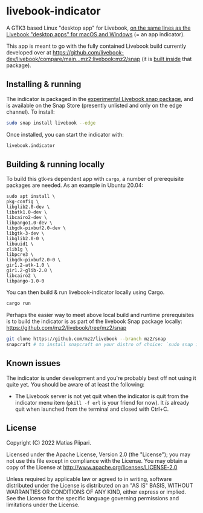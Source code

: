 # livebook-indicator

A GTK3 based Linux "desktop app" for Livebook, [on the same lines as the Livebook "desktop apps" for macOS and Windows](https://news.livebook.dev/introducing-the-livebook-desktop-app-4C8dpu) (= an app indicator).

This app is meant to go with the fully contained Livebook build currently developed over at https://github.com/livebook-dev/livebook/compare/main...mz2:livebook:mz2/snap (it is [built inside](https://github.com/mz2/livebook/blob/mz2/snap/snap/snapcraft.yaml#L30-L33) that package).

## Installing & running

The indicator is packaged in the [experimental Livebook snap package](https://github.com/mz2/livebook/tree/mz2/snap), and is available on the Snap Store (presently unlisted and only on the edge channel). To install:

```bash
sudo snap install livebook --edge
```

Once installed, you can start the indicator with:

```bash
livebook.indicator
```

## Building & running locally

To build this gtk-rs dependent app with `cargo`, a number of prerequisite packages are needed. As an example in Ubuntu 20.04:

```
sudo apt install \
pkg-config \
libglib2.0-dev \
libatk1.0-dev \
libcairo2-dev \
libpango1.0-dev \
libgdk-pixbuf2.0-dev \
libgtk-3-dev \
libglib2.0-0 \
libuuid1 \
zlib1g \
libpcre3 \
libgdk-pixbuf2.0-0 \
gir1.2-atk-1.0 \
gir1.2-glib-2.0 \
libcairo2 \
libpango-1.0-0
```

You can then build & run livebook-indicator locally using Cargo.

```bash
cargo run
```

Perhaps the easier way to meet above local build and runtime prerequisites is to build the indicator is as part of the livebook Snap package locally: https://github.com/mz2/livebook/tree/mz2/snap

```bash
git clone https://github.com/mz2/livebook --branch mz2/snap
snapcraft # to install snapcraft on your distro of choice: `sudo snap install snapcraft --classic`
```

## Known issues

The indicator is under development and you're probably best off not using it quite yet. You should be aware of at least the following:

- The Livebook server is not yet quit when the indicator is quit from the indicator menu item (`pkill -f erl` is your friend for now). It _is_ already quit when launched from the terminal and closed with Ctrl+C.

## License

Copyright (C) 2022 Matias Piipari.

Licensed under the Apache License, Version 2.0 (the "License"); you may not use this file except in compliance with the License. You may obtain a copy of the License at http://www.apache.org/licenses/LICENSE-2.0

Unless required by applicable law or agreed to in writing, software distributed under the License is distributed on an "AS IS" BASIS, WITHOUT WARRANTIES OR CONDITIONS OF ANY KIND, either express or implied. See the License for the specific language governing permissions and limitations under the License.

```

```
